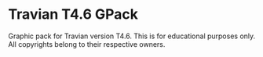 # Travian T4.6 GPack
Graphic pack for Travian version T4.6.
This is for educational purposes only.
All copyrights belong to their respective owners.
